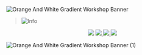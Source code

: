 
![Orange And White Gradient Workshop Banner](https://github.com/user-attachments/assets/3737f46e-16a3-4308-8c94-117b7240ad97)


> <picture>
>   <source media="(prefers-color-scheme: light)" srcset="https://raw.githubusercontent.com/Mqxx/GitHub-Markdown/main/blockquotes/badge/light-theme/info.svg">
>   <img alt="Info" src="https://raw.githubusercontent.com/Mqxx/GitHub-Markdown/main/blockquotes/badge/dark-theme/info.svg">
> </picture><br>
<p align="center">
  <img src="https://github.com/user-attachments/assets/980dad23-62a4-4d3c-877e-bd4df8d63059" />
  

  <a href="https://www.linkedin.com/in/artsiom-krasouski-88405b258/">
    <img src="https://img.shields.io/badge/LinkedIn-0077B5?style=for-the-badge&logo=linkedin&logoColor=white" />
  </a>
  <a href="https://t.me/arkrasouski">
    <img src="https://img.shields.io/badge/Telegram-2CA5E0?style=for-the-badge&logo=telegram&logoColor=white" />
  </a>
  <a href="mailto:arkrasouski@arortem.ru">
    <img src="https://img.shields.io/badge/Связаться-arkrasouski@arortem.ru-d92d2d?style=for-the-badge&logo=yandex&logoColor=white" />
  </a>
</p>


![Orange And White Gradient Workshop Banner (1)](https://github.com/user-attachments/assets/418c3a3f-b128-491f-88a4-52ab2b624bab)

<!--
**arkrasouski/arkrasouski** is a ✨ _special_ ✨ repository because its `README.md` (this file) appears on your GitHub profile.

Here are some ideas to get you started:

- 🔭 I’m currently working on ...
- 🌱 I’m currently learning ...
- 👯 I’m looking to collaborate on ...
- 🤔 I’m looking for help with ...
- 💬 Ask me about ...
- 📫 How to reach me: ...
- 😄 Pronouns: ...
- ⚡ Fun fact: ...
-->
